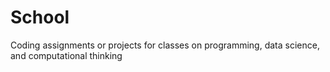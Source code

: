 # School
Coding assignments or projects for classes on programming, data science, and computational thinking
